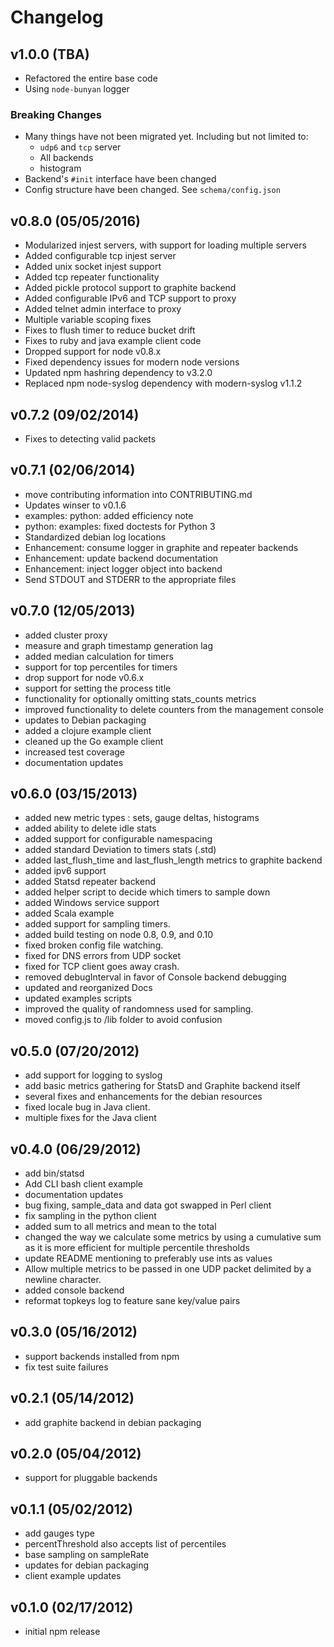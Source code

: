# Changelog

## v1.0.0 (TBA)
- Refactored the entire base code
- Using `node-bunyan` logger

### Breaking Changes
- Many things have not been migrated yet. Including but not limited to:
	- `udp6` and `tcp` server
	- All backends
	- histogram
- Backend's `#init` interface have been changed
- Config structure have been changed. See `schema/config.json`

## v0.8.0 (05/05/2016)
- Modularized injest servers, with support for loading multiple servers
- Added configurable tcp injest server
- Added unix socket injest support
- Added tcp repeater functionality
- Added pickle protocol support to graphite backend
- Added configurable IPv6 and TCP support to proxy
- Added telnet admin interface to proxy
- Multiple variable scoping fixes
- Fixes to flush timer to reduce bucket drift
- Fixes to ruby and java example client code
- Dropped support for node v0.8.x
- Fixed dependency issues for modern node versions
- Updated npm hashring dependency to v3.2.0
- Replaced npm node-syslog dependency with modern-syslog v1.1.2

## v0.7.2 (09/02/2014)
- Fixes to detecting valid packets

## v0.7.1 (02/06/2014)
- move contributing information into CONTRIBUTING.md
- Updates winser to v0.1.6
- examples: python: added efficiency note
- python: examples: fixed doctests for Python 3
- Standardized debian log locations
- Enhancement: consume logger in graphite and repeater backends
- Enhancement: update backend documentation
- Enhancement: inject logger object into backend
- Send STDOUT and STDERR to the appropriate files

## v0.7.0 (12/05/2013)
- added cluster proxy
- measure and graph timestamp generation lag
- added median calculation for timers
- support for top percentiles for timers
- drop support for node v0.6.x
- support for setting the process title
- functionality for optionally omitting stats_counts metrics
- improved functionality to delete counters from the management console
- updates to Debian packaging
- added a clojure example client
- cleaned up the Go example client
- increased test coverage
- documentation updates

## v0.6.0 (03/15/2013)
- added new metric types : sets, gauge deltas, histograms
- added ability to delete idle stats
- added support for configurable namespacing
- added standard Deviation to timers stats (.std)
- added last_flush_time and last_flush_length metrics to graphite backend
- added ipv6 support
- added Statsd repeater backend
- added helper script to decide which timers to sample down
- added Windows service support
- added Scala example
- added support for sampling timers.
- added build testing on node 0.8, 0.9, and 0.10
- fixed broken config file watching.
- fixed for DNS errors from UDP socket
- fixed for TCP client goes away crash.
- removed debugInterval in favor of Console backend debugging
- updated and reorganized Docs
- updated examples scripts
- improved the quality of randomness used for sampling.
- moved  config.js to /lib folder to avoid confusion

## v0.5.0 (07/20/2012)
- add support for logging to syslog
- add basic metrics gathering for StatsD and Graphite backend itself
- several fixes and enhancements for the debian resources
- fixed locale bug in Java client.
- multiple fixes for the Java client

## v0.4.0 (06/29/2012)
- add bin/statsd
- Add CLI bash client example
- documentation updates
- bug fixing, sample_data and data got swapped in Perl client
- fix sampling in the python client
- added sum to all metrics and mean to the total
- changed the way we calculate some metrics by using a cumulative sum as it is more efficient for multiple percentile thresholds
- update README mentioning to preferably use ints as values
- Allow multiple metrics to be passed in one UDP packet delimited by a newline character.
- added console backend
- reformat topkeys log to feature sane key/value pairs

## v0.3.0 (05/16/2012)
- support backends installed from npm
- fix test suite failures

## v0.2.1 (05/14/2012)
- add graphite backend in debian packaging

## v0.2.0 (05/04/2012)
- support for pluggable backends

## v0.1.1 (05/02/2012)
- add gauges type
- percentThreshold also accepts list of percentiles
- base sampling on sampleRate
- updates for debian packaging
- client example updates

## v0.1.0 (02/17/2012)
- initial npm release
